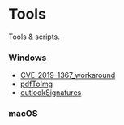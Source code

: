 # Tools
Tools & scripts.

### Windows
- [CVE-2019-1367_workaround](https://github.com/cufarvid/Tools/tree/master/win/CVE-2019-1367_workaround)
- [pdfToImg](https://github.com/cufarvid/Tools/tree/master/win/pdfToImg)
- [outlookSignatures](https://github.com/cufarvid/Tools/tree/master/win/outlookSignatures)

### macOS

